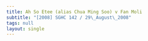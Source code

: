 ```yaml
---
title: Ah So Etee (alias Chua Ming Soo) v Fan Moli
subtitle: "[2008] SGHC 142 / 29\_August\_2008"
tags: null
layout: single
---
```


